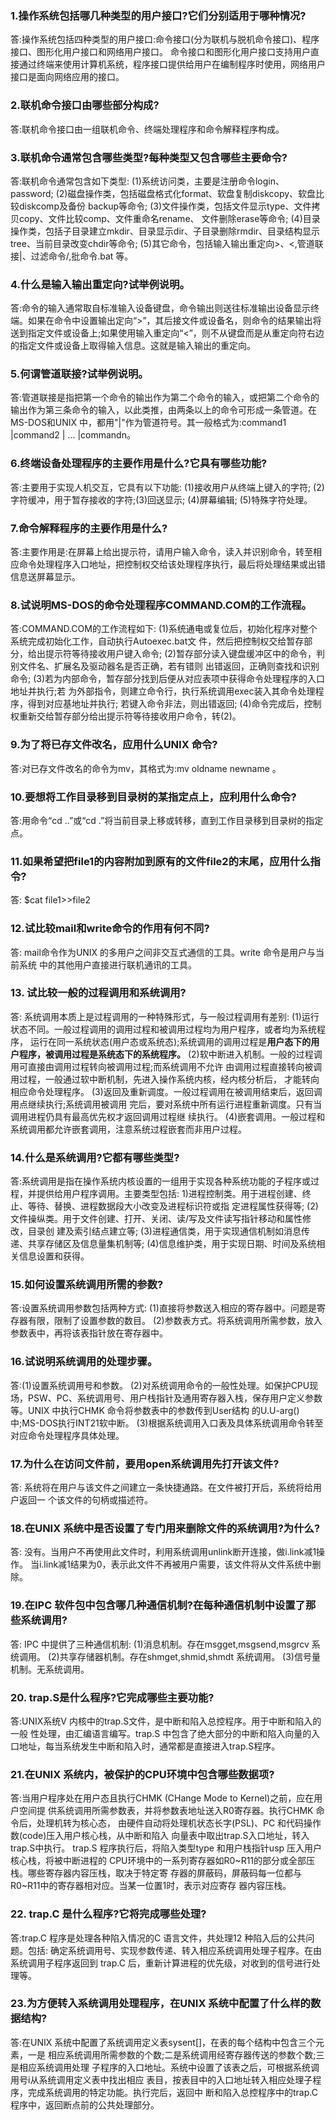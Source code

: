 ### 1.操作系统包括哪几种类型的用户接口?它们分别适用于哪种情况? 
答:操作系统包括四种类型的用户接口:命令接口(分为联机与脱机命令接口)、程序接口、图形化用户接口和网络用户接口。 命令接口和图形化用户接口支持用户直接通过终端来使用计算机系统，程序接口提供给用户在编制程序时使用，网络用户接口是面向网络应用的接口。

### 2.联机命令接口由哪些部分构成? 
答:联机命令接口由一组联机命令、终端处理程序和命令解释程序构成。 

### 3.联机命令通常包含哪些类型?每种类型又包含哪些主要命令?
答:联机命令通常包含如下类型:
(1)系统访问类，主要是注册命令login、password; 
(2)磁盘操作类，包括磁盘格式化format、软盘复制diskcopy、软盘比较diskcomp及备份 backup等命令; 
(3)文件操作类，包括文件显示type、文件拷贝copy、文件比较comp、文件重命名rename、 文件删除erase等命令; 
(4)目录操作类，包括子目录建立mkdir、目录显示dir、子目录删除rmdir、目录结构显示 tree、当前目录改变chdir等命令; 
(5)其它命令，包括输入输出重定向>、<,管道联接|、过滤命令/,批命令.bat 等。

### 4.什么是输入输出重定向?试举例说明。 
答:命令的输入通常取自标准输入设备键盘，命令输出则送往标准输出设备显示终端。如果在命令中设置输出定向“>”，其后接文件或设备名，则命令的结果输出将送到指定文件或设备上;如果使用输入重定向“<”，则不从键盘而是从重定向符右边的指定文件或设备上取得输入信息。这就是输入输出的重定向。

### 5.何谓管道联接?试举例说明。 
答:管道联接是指把第一个命令的输出作为第二个命令的输入，或把第二个命令的输出作为第三条命令的输入，以此类推，由两条以上的命令可形成一条管道。在MS-DOS和UNIX 中，都用"|"作为管道符号。其一般格式为:command1 |command2 | ... |commandn。

### 6.终端设备处理程序的主要作用是什么?它具有哪些功能? 
答:主要用于实现人机交互，它具有以下功能:
(1)接收用户从终端上键入的字符; (2)字符缓冲，用于暂存接收的字符;(3)回送显示; (4)屏幕编辑; (5)特殊字符处理。

### 7.命令解释程序的主要作用是什么? 
答:主要作用是:在屏幕上给出提示符，请用户输入命令，读入并识别命令，转至相应命令处理程序入口地址，把控制权交给该处理程序执行，最后将处理结果或出错信息送屏幕显示。

### 8.试说明MS-DOS的命令处理程序COMMAND.COM的工作流程。 
答:COMMAND.COM的工作流程如下: 
(1)系统通电或复位后，初始化程序对整个系统完成初始化工作，自动执行Autoexec.bat文 件，然后把控制权交给暂存部分，给出提示符等待接收用户键入命令; 
(2)暂存部分读入键盘缓冲区中的命令，判别文件名、扩展名及驱动器名是否正确，若有错则 出错返回，正确则查找和识别命令; 
(3)若为内部命令，暂存部分找到后便从对应表项中获得命令处理程序的入口地址并执行;若 为外部指令，则建立命令行，执行系统调用exec装入其命令处理程序，得到对应基地址并执行; 若键入命令非法，则出错返回; 
(4)命令完成后，控制权重新交给暂存部分给出提示符等待接收用户命令，转(2)。
### 9.为了将已存文件改名，应用什么UNIX 命令? 
答:对已存文件改名的命令为mv，其格式为:mv oldname newname 。 

### 10.要想将工作目录移到目录树的某指定点上，应利用什么命令?
答:用命令“cd ..”或“cd .”将当前目录上移或转移，直到工作目录移到目录树的指定点。

### 11.如果希望把file1的内容附加到原有的文件file2的末尾，应用什么指令?
答: $cat file1>>file2

### 12.试比较mail和write命令的作用有何不同?
答: mail命令作为UNIX 的多用户之间非交互式通信的工具。write 命令是用户与当前系统 中的其他用户直接进行联机通讯的工具。

### 13. 试比较一般的过程调用和系统调用?
答: 系统调用本质上是过程调用的一种特殊形式，与一般过程调用有差别: 
(1)运行状态不同。一般过程调用的调用过程和被调用过程均为用户程序，或者均为系统程序， 运行在同一系统状态(用户态或系统态);系统调用的调用过程是**用户态下的用户程序，被调用过程是系统态下的系统程序。**
(2)软中断进入机制。一般的过程调用可直接由调用过程转向被调用过程;而系统调用不允许 由调用过程直接转向被调用过程，一般通过软中断机制，先进入操作系统内核，经内核分析后， 才能转向相应命令处理程序。 
(3)返回及重新调度。一般过程调用在被调用结束后，返回调用点继续执行;系统调用被调用 完后，要对系统中所有运行进程重新调度。只有当调用进程仍具有最高优先权才返回调用过程继 续执行。 
(4)嵌套调用。一般过程和系统调用都允许嵌套调用，注意系统过程嵌套而非用户过程。

### 14.什么是系统调用?它都有哪些类型?
答:系统调用是指在操作系统内核设置的一组用于实现各种系统功能的子程序或过程，并提供给用户程序调用。主要类型包括:
1)进程控制类。用于进程创建、终止、等待、替换、进程数据段大小改变及进程标识符或指 定进程属性获得等; 
(2)文件操纵类。用于文件创建、打开、关闭、读/写及文件读写指针移动和属性修改，目录创 建及索引结点建立等; 
(3)进程通信类，用于实现通信机制如消息传递、共享存储区及信息量集机制等; (4)信息维护类，用于实现日期、时间及系统相关信息设置和获得。

### 15.如何设置系统调用所需的参数?
答:设置系统调用参数包括两种方式: 
(1)直接将参数送入相应的寄存器中。问题是寄存器有限，限制了设置参数的数目。 
(2)参数表方式。将系统调用所需参数，放入参数表中，再将该表指针放在寄存器中。

### 16.试说明系统调用的处理步骤。
答:(1)设置系统调用号和参数。 
(2)对系统调用命令的一般性处理。如保护CPU现场，PSW、PC、系统调用号、用户栈指针及通用寄存器入栈，保存用户定义参数等。UNIX 中执行CHMK 命令将参数表中的参数传到User结构 的U.U-arg()中;MS-DOS执行INT21软中断。 
(3)根据系统调用入口表及具体系统调用命令转至对应命令处理程序具体处理。

### 17.为什么在访问文件前，要用open系统调用先打开该文件?
答: 系统将在用户与该文件之间建立一条快捷通路。在文件被打开后，系统将给用户返回一 个该文件的句柄或描述符。

### 18.在UNIX 系统中是否设置了专门用来删除文件的系统调用?为什么?
答: 没有。当用户不再使用此文件时，利用系统调用unlink断开连接，做i.link减1操作。 当i.link减1结果为0，表示此文件不再被用户需要，该文件将从文件系统中删除。

### 19.在IPC 软件包中包含哪几种通信机制?在每种通信机制中设置了那些系统调用? 
答: IPC 中提供了三种通信机制: (1)消息机制。存在msgget,msgsend,msgrcv 系统调用。 (2)共享存储器机制。存在shmget,shmid,shmdt 系统调用。 (3)信号量机制。无系统调用。

### 20. trap.S是什么程序?它完成哪些主要功能?
答:UNIX系统V 内核中的trap.S文件，是中断和陷入总控程序。用于中断和陷入的一般 性处理，由汇编语言编写。trap.S 中包含了绝大部分的中断和陷入向量的入口地址，每当系统发生中断和陷入时，通常都是直接进入trap.S程序。

### 21.在UNIX 系统内，被保护的CPU环境中包含哪些数据项? 
答:当用户程序处在用户态且执行CHMK (CHange Mode to Kernel)之前，应在用户空间提 供系统调用所需参数表，并将参数表地址送入R0寄存器。执行CHMK 命令后，处理机转为核心态， 由硬件自动将处理机状态长字(PSL)、PC 和代码操作数(code)压入用户核心栈，从中断和陷入 向量表中取出trap.S入口地址，转入trap.S中执行。
trap.S 程序执行后，将陷入类型type 和用户栈指针usp 压入用户核心栈，将被中断进程的 CPU环境中的一系列寄存器如R0~R11的部分或全部压栈。哪些寄存器内容压栈，取决于特定寄 存器的屏蔽码，屏蔽码每一位都与R0~R11中的寄存器相对应。当某一位置1时，表示对应寄存 器内容压栈。

### 22. trap.C 是什么程序?它将完成哪些处理?
答:trap.C 程序是处理各种陷入情况的C 语言文件，共处理12 种陷入后的公共问题。包括: 确定系统调用号、实现参数传递、转入相应系统调用处理子程序。在由系统调用子程序返回到 trap.C 后，重新计算进程的优先级，对收到的信号进行处理等。

### 23.为方便转入系统调用处理程序，在UNIX 系统中配置了什么样的数据结构?
答:在UNIX 系统中配置了系统调用定义表sysent[]，在表的每个结构中包含三个元素，一是 相应系统调用所需参数的个数;二是系统调用经寄存器传送的参数个数;三是相应系统调用处理 子程序的入口地址。系统中设置了该表之后，可根据系统调用号i从系统调用定义表中找出相应 表目，按表目中的入口地址转入相应处理子程序，完成系统调用的特定功能。执行完后，返回中 断和陷入总控程序中的trap.C 程序中，返回断点前的公共处理部分。
